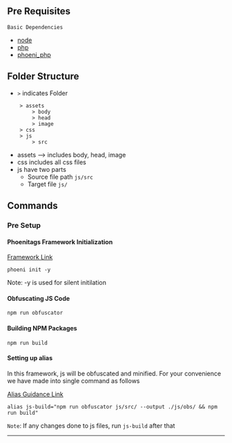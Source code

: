 ## Pre Requisites

`Basic Dependencies`

* [node](https://nodejs.org/en)
* [php](https://www.php.net/manual/en/install.php)
* [phoeni_php](https://github.com/Suganth-coder/phoeni_php)

## Folder Structure

* `>` indicates Folder

```
    > assets
        > body
        > head
        > image
    > css
    > js
        > src

```
* assets --> includes body, head, image
* css includes all css files
* js have two parts
    * Source file path `js/src`
    * Target file `js/`

## Commands

### Pre Setup

#### Phoenitags Framework Initialization

[Framework Link](https://github.com/Suganth-coder/phoeni_php)

    phoeni init -y

    
 Note: -y is used for silent initilation   
 
#### Obfuscating JS Code

    npm run obfuscator

#### Building NPM Packages

    npm run build
    


#### Setting up alias

In this framework, js will be obfuscated and minified. For your convenience we have made into single command as follows

[Alias Guidance Link](https://www.tecmint.com/create-alias-in-linux/#:~:text=Creating%20Temporary%20Aliases%20in%20Linux,command%20you%20wish%20to%20alias.&text=You%20can%20then%20use%20%22wr,go%20to%20the%20webroot%20directory.)

```
alias js-build="npm run obfuscator js/src/ --output ./js/obs/ && npm run build"
```

`Note`: If any changes done to js files, run `js-build` after that

---

